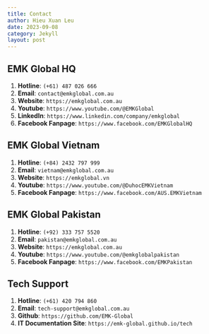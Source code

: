 ```yaml
---
title: Contact
author: Hieu Xuan Leu
date: 2023-09-08
category: Jekyll
layout: post
---
```


## EMK Global HQ
1. **Hotline**: `(+61) 487 026 666`
2. **Email**: `contact@emkglobal.com.au`
3. **Website**: `https://emkglobal.com.au`
4. **Youtube**: `https://www.youtube.com/@EMKGlobal`
5. **LinkedIn**: `https://www.linkedin.com/company/emkglobal`
6. **Facebook Fanpage**: `https://www.facebook.com/EMKGlobalHQ`

## EMK Global Vietnam
1. **Hotline**: `(+84) 2432 797 999`
2. **Email**: `vietnam@emkglobal.com.au`
3. **Website**: `https://emkglobal.vn`
4. **Youtube**: `https://www.youtube.com/@DuhocEMKVietnam`
6. **Facebook Fanpage**: `https://www.facebook.com/AUS.EMKVietnam`

## EMK Global Pakistan
1. **Hotline**: `(+92) 333 757 5520`
2. **Email**: `pakistan@emkglobal.com.au`
3. **Website**: `https://emkglobal.com.au`
4. **Youtube**: `https://www.youtube.com/@emkglobalpakistan`
6. **Facebook Fanpage**: `https://www.facebook.com/EMKPakistan`

## Tech Support
1. **Hotline**: `(+61) 420 794 860`
2. **Email**: `tech-support@emkglobal.com.au`
3. **Github**: `https://github.com/EMK-Global`
4. **IT Documentation Site**: `https://emk-global.github.io/tech`